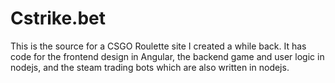 # Cstrike.bet
This is the source for a CSGO Roulette site I created a while back. It has code for the frontend design in Angular, the backend game and user logic in nodejs, and the steam trading bots which are also written in nodejs. 